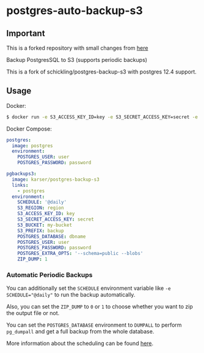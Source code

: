 # postgres-auto-backup-s3

## Important

This is a forked repository with small changes from [here](https://github.com/karser/docker-images)

Backup PostgresSQL to S3 (supports periodic backups)

This is a fork of schickling/postgres-backup-s3 with postgres 12.4 support.

## Usage

Docker:
```sh
$ docker run -e S3_ACCESS_KEY_ID=key -e S3_SECRET_ACCESS_KEY=secret -e S3_BUCKET=my-bucket -e S3_PREFIX=backup -e POSTGRES_DATABASE=dbname -e POSTGRES_USER=user -e POSTGRES_PASSWORD=password -e POSTGRES_HOST=localhost schickling/postgres-backup-s3
```

Docker Compose:
```yaml
postgres:
  image: postgres
  environment:
    POSTGRES_USER: user
    POSTGRES_PASSWORD: password

pgbackups3:
  image: karser/postgres-backup-s3
  links:
    - postgres
  environment:
    SCHEDULE: '@daily'
    S3_REGION: region
    S3_ACCESS_KEY_ID: key
    S3_SECRET_ACCESS_KEY: secret
    S3_BUCKET: my-bucket
    S3_PREFIX: backup
    POSTGRES_DATABASE: dbname
    POSTGRES_USER: user
    POSTGRES_PASSWORD: password
    POSTGRES_EXTRA_OPTS: '--schema=public --blobs'
    ZIP_DUMP: 1
```

### Automatic Periodic Backups

You can additionally set the `SCHEDULE` environment variable like `-e SCHEDULE="@daily"` to run the backup automatically.

Also, you can set the `ZIP_DUMP` to `0` or `1` to choose whether you want to zip the output file or not.

You can set the `POSTGRES_DATABASE` environment to `DUMPALL` to perform `pg_dumpall` and get a full backup from the whole database.

More information about the scheduling can be found [here](http://godoc.org/github.com/robfig/cron#hdr-Predefined_schedules).
